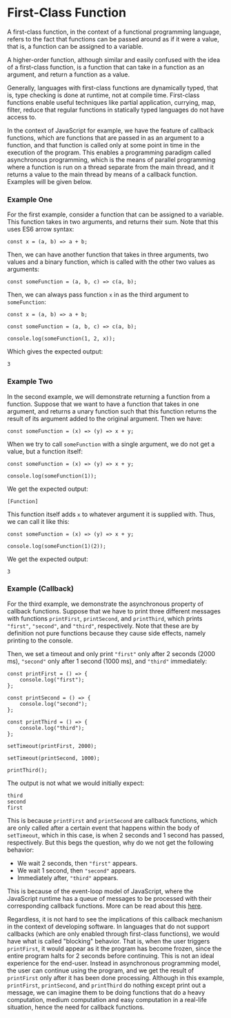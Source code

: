 # First-Class Function

A first-class function, in the context of a functional programming language, refers to the fact that
functions can be passed around as if it were a value, that is, a function can be assigned to a
variable. 

A higher-order function, although similar and easily confused with the idea of a first-class 
function, is a function that can take in a function as an argument, and return a function as a 
value.

Generally, languages with first-class functions are dynamically typed, that is, type checking is 
done at runtime, not at compile time. First-class functions enable useful techniques like partial
application, currying, map, filter, reduce that regular functions in statically typed languages do
not have access to. 

In the context of JavaScript for example, we have the feature of callback functions, which are 
functions that are passed in as an argument to a function, and that function is called only at some 
point in time in the execution of the program. This enables a programming paradigm called 
asynchronous programming, which is the means of parallel programming where a function is run on a
thread separate from the main thread, and it returns a value to the main thread by means of a 
callback function. Examples will be given below.

### Example One

For the first example, consider a function that can be assigned to a variable. This function takes 
in two arguments, and returns their sum. Note that this uses ES6 arrow syntax:

```
const x = (a, b) => a + b;
```

Then, we can have another function that takes in three arguments, two values and a binary function,
which is called with the other two values as arguments:

```
const someFunction = (a, b, c) => c(a, b);
```

Then, we can always pass function `x` in as the third argument to `someFunction`:

```
const x = (a, b) => a + b;

const someFunction = (a, b, c) => c(a, b);

console.log(someFunction(1, 2, x));
```

Which gives the expected output:

```
3
```

### Example Two

In the second example, we will demonstrate returning a function from a function. Suppose that we 
want to have a function that takes in one argument, and returns a unary function such that this 
function returns the result of its argument added to the original argument. Then we have:

```
const someFunction = (x) => (y) => x + y;
```

When we try to call `someFunction` with a single argument, we do not get a value, but a function
itself:

```
const someFunction = (x) => (y) => x + y;

console.log(someFunction(1));
```

We get the expected output:

```
[Function]
```

This function itself adds `x` to whatever argument it is supplied with. Thus, we can call it like
this:

```
const someFunction = (x) => (y) => x + y;

console.log(someFunction(1)(2));
```

We get the expected output:

```
3
```

### Example (Callback)

For the third example, we demonstrate the asynchronous property of callback functions. Suppose that
we have to print three different messages with functions `printFirst`, `printSecond`, and 
`printThird`, which prints `"first"`, `"second"`, and `"third"`, respectively. Note that these are 
by definition not pure functions because they cause side effects, namely printing to the console.

Then, we set a timeout and only print `"first"` only after 2 seconds (2000 ms), `"second"` only
after 1 second (1000 ms), and `"third"` immediately:

```
const printFirst = () => {
    console.log("first");
};

const printSecond = () => {
    console.log("second");
};

const printThird = () => {
    console.log("third");
};

setTimeout(printFirst, 2000);

setTimeout(printSecond, 1000);

printThird();
```

The output is not what we would initially expect:

```
third
second
first
```

This is because `printFirst` and `printSecond` are callback functions, which are only called after
a certain event that happens within the body of `setTimeout`, which in this case, is when 2 seconds
and 1 second has passed, respectively. But this begs the question, why do we not get the following
behavior:

- We wait 2 seconds, then `"first"` appears.
- We wait 1 second, then `"second"` appears.
- Immediately after, `"third"` appears.

This is because of the event-loop model of JavaScript, where the JavaScript runtime has a queue of
messages to be processed with their corresponding callback functions. More can be read about this
[here](https://developer.mozilla.org/en-US/docs/Web/JavaScript/EventLoop). 

Regardless, it is not hard to see the implications of this callback mechanism in the context of 
developing software. In languages that do not support callbacks (which are only enabled through 
first-class functions), we would have what is called "blocking" behavior. That is, when the user 
triggers `printFirst`, it would appear as it the program has become frozen, since the entire program 
halts for 2 seconds before continuing. This is not an ideal experience for the end-user. Instead in
asynchronous programming model, the user can continue using the program, and we get the result of
`printFirst` only after it has been done processing. Although in this example, `printFirst`, 
`printSecond`, and `printThird` do nothing except print out a message, we can imagine them to be
doing functions that do a heavy computation, medium computation and easy computation in a real-life
situation, hence the need for callback functions.
